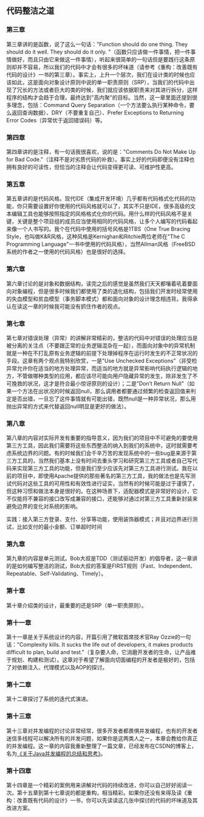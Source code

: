 ## 代码整洁之道

### 第三章

第三章讲的是函数，说了这么一句话："Function should do one thing. They should do it well. They should do it only. "（函数只应该做一件事情，把一件事情做好，而且只由它来做这一件事情），听起来很简单的一句话但是要践行这条原则却并不容易，所以我们的代码中才会有很多的坏味道（请参考《重构：改善既有代码的设计》一书的第三章）。事实上，上升一个层次，我们在设计类的时候也应该如此，这是面向对象设计原则中说的单一职责原则（SRP），当我们的代码中出现了冗长的方法或者巨大的类的时候，我们就应该依据职责来对其进行拆分，这样程序的结构才会趋于合理，最终达到"高内聚"的目标。当然，这一章里面还提到很多理念，包括：Command Query Separation（一个方法要么执行某种命令，要么返回查询数据）、DRY（不要重复自己）、Prefer Exceptions to Returning Error Codes（异常优于返回错误码）等。

### 第四章

第四章讲的是注释，有一句话我很喜欢，说的是："Comments Do Not Make Up for Bad Code."（注释不是对劣质代码的补救）。事实上好的代码即便没有注释也拥有良好的可读性，但恰当的注释会让代码变得更可读、可维护性更高。

### 第五章

第五章讲的是代码风格。现代IDE（集成开发环境）几乎都有代码格式化代码的功能，你只需要设置好你使用的代码风格就可以了，其实不只是IDE，很多高级的文本编辑工具也能够按照指定的风格格式化你的代码。用什么样的代码风格不是关键，关键是整个项目组的成员应当使用相同的代码风格，让多个人编写的代码看起来像一个人书写的。我个在代码中使用的括号风格是1TBS（One True Bracing Style，也叫做K&R风格，这种风格是Kernighan和Ritchie两位老师在"The C Programming Language"一书中使用的代码风格），当然Allman风格（FreeBSD系统的作者之一使用的代码风格）也是很好的选择。

### 第六章

第六章讨论的是对象和数据结构，读完之后的感觉是虽然我们天天都嚷着吼着要面向对象编程，但是很多时候我们都使用了类的退化结构，包括我们开发时经常使用的失血模型和贫血模型（事务脚本模式）都和面向对象的设计理念相违背。我得承认在读这一章的时候我可能没有抓住作者的观点。

### 第七章

第七章对错误处理（异常）的讲解非常精彩的，整洁的代码中对错误的处理应当是被分离的关注点（不要跟正常的业务逻辑混杂在一起），而面向对象中的异常机制就是一种在不打乱原有业务逻辑的前提下处理掉程序在运行时发生的不正常状况的手段。这章有两个观点我特别欣赏，一是"Use Unchecked Exceptions"（非受检异常允许你在适当的地方处理异常，而适当的地方就是异常影响代码执行逻辑的地方，不管做哪种类型的应用，都应该尽可能向用户隐藏异常的发生，除非发生了不可挽救的状况，这才是符合最小惊讶原则的设计）；二是"Don’t Return Null"（如果一个方法在出状况的时候返回null，那么调用者都要通过频繁的检查返回值来判定是否出错，一旦忘了这件事情就有可能出错，既然null是一种异常状况，那么用抛出异常的方式来代替返回null明显是更好的做法）。

### 第八章

第八章的内容对实际开发有重要的指导意义，因为我们的项目中不可避免的要使用第三方工具，因此我们需要将这些东西整洁的纳入到我们的系统中，这时就需要考虑系统边界的问题。有的时候我们会千辛万苦的发现系统中的一些bug是来源于第三方工具的，当然我们基本上没有时间去重头学习和研究第三方工具或者自己写代码来实现第三方工具的功能，但是我们至少应该先对第三方工具进行测试。我在以前的项目中，即使用Apache提供的那些著名的第三方工具，我的做法也是先写测试代码对这些工具的可用性和有效性进行证实，当然有的时候可能是过于谨慎了，但这种习惯和做法本身是很好的。在这种场景下，适配器模式是非常好的设计，它不仅能将不兼容的接口改写成兼容的接口，还能够对通过对第三方工具重新封装来避免边界的变化对系统的影响。

实践：接入第三方登录、支付、分享等功能，使用装饰器模式；并且对边界进行测试，比如支付的最小金额、订单超时时间

### 第九章

第九章的内容是单元测试。Bob大叔是TDD（测试驱动开发）的倡导者，这一章讲的是如何编写整洁的测试，Bob大叔的答案是FIRST规则（Fast、Independent、Repeatable、Self-Validating、Timely）。

### 第十章

第十章介绍类的设计，最重要的还是SRP（单一职责原则）。

### 第十一章

第十一章是关于系统设计的内容，开篇引用了微软首席技术官Ray Ozzie的一句话："Complexity kills. It sucks the life out of developers, it makes products difficult to plan, build and test."（复杂要人命，它消磨开发者的生命，让产品难于规划、构建和测试）。这章对于希望了解面向切面编程的开发者是极好的，包括了对依赖注入、代理模式以及AOP的探讨。

### 第十二章

第十二章探讨了系统的迭代式演进。

### 第十三章

第十三章对并发编程的讨论非常经常，很多开发者都畏惧并发编程，也有的开发者迷信多线程可以解决所有的并发问题，如果你是这两类人之一，本章会教给你真正的并发编程。这一章的内容我重新整理了一篇文章，已经发布在CSDN的博客上，名为[《关于Java并发编程的总结和思考》](http://blog.csdn.net/jackfrued/article/details/44499227)。

### 第十四章

第十四章是一个精彩的案例用来讲解对代码的持续改进，你可以自己好好阅读一次。第十五章到第十七章说的都是重构，相当精彩。如果你还没有来得及读《重构：改善既有代码的设计》一书，你可以先读读这几张中探讨的代码的坏味道及其改进方案。